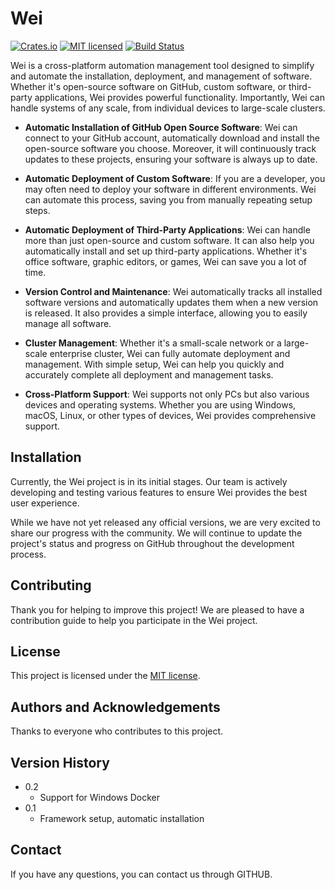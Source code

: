 # Wei

[![Crates.io][crates-badge]][crates-url]
[![MIT licensed][mit-badge]][mit-url]
[![Build Status][actions-badge]][actions-url]

[crates-badge]: https://img.shields.io/crates/v/wei.svg
[crates-url]: https://crates.io/crates/wei
[mit-badge]: https://img.shields.io/badge/license-MIT-blue.svg
[mit-url]: https://github.com/zuiyue-com/wei/blob/master/LICENSE
[actions-badge]: https://github.com/zuiyue-com/wei/workflows/CI/badge.svg
[actions-url]: https://github.com/zuiyue-com/wei/actions?query=workflow%3ACI+branch%3Amaster

Wei is a cross-platform automation management tool designed to simplify and automate the installation, deployment, and management of software. Whether it's open-source software on GitHub, custom software, or third-party applications, Wei provides powerful functionality. Importantly, Wei can handle systems of any scale, from individual devices to large-scale clusters.

* **Automatic Installation of GitHub Open Source Software**: Wei can connect to your GitHub account, automatically download and install the open-source software you choose. Moreover, it will continuously track updates to these projects, ensuring your software is always up to date.

* **Automatic Deployment of Custom Software**: If you are a developer, you may often need to deploy your software in different environments. Wei can automate this process, saving you from manually repeating setup steps.

* **Automatic Deployment of Third-Party Applications**: Wei can handle more than just open-source and custom software. It can also help you automatically install and set up third-party applications. Whether it's office software, graphic editors, or games, Wei can save you a lot of time.

* **Version Control and Maintenance**: Wei automatically tracks all installed software versions and automatically updates them when a new version is released. It also provides a simple interface, allowing you to easily manage all software.

* **Cluster Management**: Whether it's a small-scale network or a large-scale enterprise cluster, Wei can fully automate deployment and management. With simple setup, Wei can help you quickly and accurately complete all deployment and management tasks.

* **Cross-Platform Support**: Wei supports not only PCs but also various devices and operating systems. Whether you are using Windows, macOS, Linux, or other types of devices, Wei provides comprehensive support.

## Installation

Currently, the Wei project is in its initial stages. Our team is actively developing and testing various features to ensure Wei provides the best user experience.

While we have not yet released any official versions, we are very excited to share our progress with the community. We will continue to update the project's status and progress on GitHub throughout the development process.

## Contributing

Thank you for helping to improve this project! We are pleased to have a contribution guide to help you participate in the Wei project.

## License

This project is licensed under the [MIT license].

[MIT license]: https://github.com/zuiyue-com/wei/blob/master/LICENSE

## Authors and Acknowledgements

Thanks to everyone who contributes to this project.

## Version History

* 0.2
    * Support for Windows Docker
* 0.1
    * Framework setup, automatic installation

## Contact

If you have any questions, you can contact us through GITHUB.